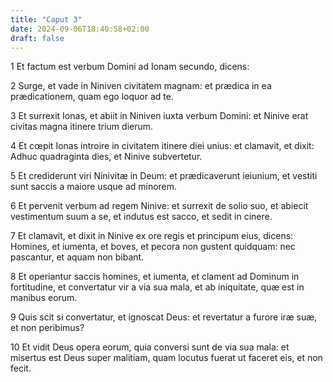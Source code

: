 ```yaml
---
title: "Caput 3"
date: 2024-09-06T18:40:58+02:00
draft: false
---
```




1 Et factum est verbum Domini ad Ionam secundo, dicens:

2 Surge, et vade in Niniven civitatem magnam: et prædica in ea prædicationem, quam ego loquor ad te.

3 Et surrexit Ionas, et abiit in Niniven iuxta verbum Domini: et Ninive erat civitas magna itinere trium dierum.

4 Et cœpit Ionas introire in civitatem itinere diei unius: et clamavit, et dixit: Adhuc quadraginta dies, et Ninive subvertetur.

5 Et crediderunt viri Ninivitæ in Deum: et prædicaverunt ieiunium, et vestiti sunt saccis a maiore usque ad minorem.

6 Et pervenit verbum ad regem Ninive: et surrexit de solio suo, et abiecit vestimentum suum a se, et indutus est sacco, et sedit in cinere.

7 Et clamavit, et dixit in Ninive ex ore regis et principum eius, dicens: Homines, et iumenta, et boves, et pecora non gustent quidquam: nec pascantur, et aquam non bibant.

8 Et operiantur saccis homines, et iumenta, et clament ad Dominum in fortitudine, et convertatur vir a via sua mala, et ab iniquitate, quæ est in manibus eorum.

9 Quis scit si convertatur, et ignoscat Deus: et revertatur a furore iræ suæ, et non peribimus?

10 Et vidit Deus opera eorum, quia conversi sunt de via sua mala: et misertus est Deus super malitiam, quam locutus fuerat ut faceret eis, et non fecit.

